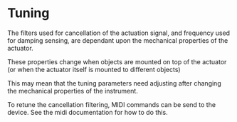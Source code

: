 # Tuning

The filters used for cancellation of the actuation signal, and frequency used for damping sensing, are dependant upon the mechanical properties of the actuator.

These properties change when objects are mounted on top of the actuator (or when the actuator itself is mounted to different objects)

This may mean that the tuning parameters need adjusting after changing the mechanical properties of the instrument.

To retune the cancellation filtering, MIDI commands can be send to the device. See the midi documentation for how to do this.